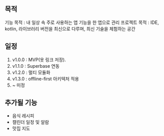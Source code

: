 ## 목적
기능 목적 : 내 일상 속 주로 사용하는 앱 기능을 한 앱으로 관리
프로젝트 목적 : IDE, kotlin, 라이브러리 버전을 최신으로 다루며, 최신 기술을 체험하는 공간

## 일정

1. v1.0.0 : MVP(옷 링크 저장).
2. v1.1.0 : Superbase 연동
3. v1.2.0 : 멀티 모듈화
4. v1.3.0 : offline-first 아키텍처 적용
5. ~ 미정

## 추가될 기능
- 음식 레시피
- 캘린더 일정 및 알람
- 맛집 지도

